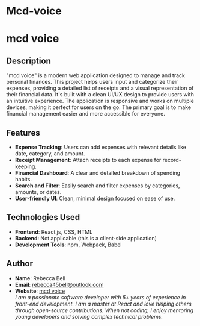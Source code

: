 # Mcd-voice
# mcd voice

## Description
"mcd voice" is a modern web application designed to manage and track personal finances. This project helps users input and categorize their expenses, providing a detailed list of receipts and a visual representation of their financial data. It's built with a clean UI/UX design to provide users with an intuitive experience. The application is responsive and works on multiple devices, making it perfect for users on the go. The primary goal is to make financial management easier and more accessible for everyone.

## Features
- **Expense Tracking**: Users can add expenses with relevant details like date, category, and amount.
- **Receipt Management**: Attach receipts to each expense for record-keeping.
- **Financial Dashboard**: A clear and detailed breakdown of spending habits.
- **Search and Filter**: Easily search and filter expenses by categories, amounts, or dates.
- **User-friendly UI**: Clean, minimal design focused on ease of use.

## Technologies Used
- **Frontend**: React.js, CSS, HTML
- **Backend**: Not applicable (this is a client-side application)
- **Development Tools**: npm, Webpack, Babel

## Author
- **Name**: Rebecca Bell  
- **Email**: rebecca45bell@outlook.com
- **Website**: [mcd voice](https://www.mcdvoice.it.com)  
  _I am a passionate software developer with 5+ years of experience in front-end development. I am a master at React and love helping others through open-source contributions. When not coding, I enjoy mentoring young developers and solving complex technical problems._

